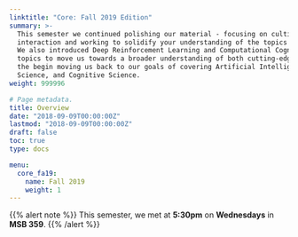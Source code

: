 ```yaml
---
linktitle: "Core: Fall 2019 Edition"
summary: >-
  This semester we continued polishing our material - focusing on cultivating group
  interaction and working to solidify your understanding of the topics we're covering.
  We also introduced Deep Reinforcement Learning and Computational Cognitive Science as
  topics to move us towards a broader understanding of both cutting-edge research and
  the begin moving us back to our goals of covering Artificial Intelligence, Data
  Science, and Cognitive Science.
weight: 999996

# Page metadata.
title: Overview
date: "2018-09-09T00:00:00Z"
lastmod: "2018-09-09T00:00:00Z"
draft: false
toc: true
type: docs

menu:
  core_fa19:
    name: Fall 2019
    weight: 1
---
```


{{% alert note %}}
This semester, we met at **5:30pm** on **Wednesdays** in **MSB 359**.
{{% /alert %}}